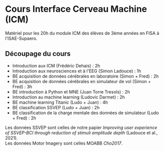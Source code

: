 Cours Interface Cerveau Machine (ICM)
========================

Matériel pour les 20h du module ICM des élèves de 3ème années en FISA à l'ISAE-Supaero.

## Découpage du cours

* Introduction aux ICM (Frédéric Dehais) : 2h 
* Introduction aux neurosciences et à l'EEG  (Simon Ladouce) : 1h 
* BE acquisition de données cérébrales en laboratoire (Simon + Fred) : 2h 
* BE acquisition de données cérébrales en simulateur de vol (Simon + Fred) : 3h
* BE introduction à Python et MNE (Juan Torre Tresols) : 2h
* Introduction au machine learning (Ludovic Darmet) : 2h
* BE machine learning Titanic (Ludo + Juan) : 4h
* BE classification SSVEP (Ludo + Juan) : 2h
* BE classification de la charge mentale des données de simulateur (Ludo + Fred) : 2h

Les données SSVEP sont celles de notre papier *Improving user experience of SSVEP-BCI through reduction of stimuli amplitude depth* (Ladouce et al., 2021).  
Les données Motor Imagery sont celles MOABB *Cho2017*.